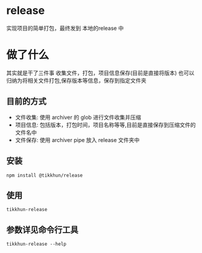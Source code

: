 # release

实现项目的简单打包，最终发到 本地的release 中

# 做了什么

其实就是干了三件事 收集文件，打包，项目信息保存(目前是直接将版本)
也可以归纳为将相关文件打包,保存版本等信息，保存到指定文件夹

## 目前的方式

- 文件收集: 使用 archiver 的 glob 进行文件收集并压缩
- 项目信息: 包括版本，打包时间，项目名称等等,目前是直接保存到压缩文件的文件名中
- 文件保存: 使用 archiver pipe 放入 release 文件夹中

## 安装

```
npm install @tikkhun/release
```

## 使用

```
tikkhun-release
```

## 参数详见命令行工具

```
tikkhun-release --help
```
